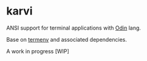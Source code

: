 # karvi
ANSI support for terminal applications with [Odin](https://odin-lang.org/) lang.

Base on [termenv](https://github.com/muesli/termenv) and associated dependencies.

A work in progress [WIP]
